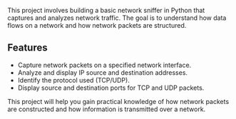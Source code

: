 This project involves building a basic network sniffer in Python that captures and analyzes network traffic. The goal is to understand how data flows on a network and how network packets are structured.

## Features

- Capture network packets on a specified network interface.
- Analyze and display IP source and destination addresses.
- Identify the protocol used (TCP/UDP).
- Display source and destination ports for TCP and UDP packets.

This project will help you gain practical knowledge of how network packets are constructed and how information is transmitted over a network.
